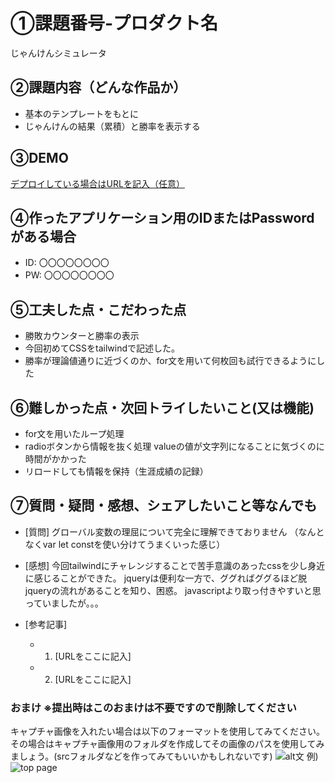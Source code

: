# ①課題番号-プロダクト名

じゃんけんシミュレータ

## ②課題内容（どんな作品か）

- 基本のテンプレートをもとに
- じゃんけんの結果（累積）と勝率を表示する

## ③DEMO

[デプロイしている場合はURLを記入（任意）](https://pontaro4520.github.io/kadai01-janken/)

## ④作ったアプリケーション用のIDまたはPasswordがある場合

- ID: 〇〇〇〇〇〇〇〇
- PW: 〇〇〇〇〇〇〇〇

## ⑤工夫した点・こだわった点

- 勝敗カウンターと勝率の表示
- 今回初めてCSSをtailwindで記述した。
- 勝率が理論値通りに近づくのか、for文を用いて何枚回も試行できるようにした

## ⑥難しかった点・次回トライしたいこと(又は機能)

- for文を用いたループ処理
- radioボタンから情報を抜く処理 valueの値が文字列になることに気づくのに時間がかかった
- リロードしても情報を保持（生涯成績の記録）

## ⑦質問・疑問・感想、シェアしたいこと等なんでも

- [質問]
  グローバル変数の理屈について完全に理解できておりません
  （なんとなくvar let constを使い分けてうまくいった感じ）
- [感想]
  今回tailwindにチャレンジすることで苦手意識のあったcssを少し身近に感じることができた。
  jqueryは便利な一方で、ググればググるほど脱jqueryの流れがあることを知り、困惑。
  javascriptより取っ付きやすいと思っていましたが。。。

- [参考記事]
  - 1. [URLをここに記入]
  - 2. [URLをここに記入]

### おまけ ※提出時はこのおまけは不要ですので削除してください

キャプチャ画像を入れたい場合は以下のフォーマットを使用してみてください。その場合はキャプチャ画像用のフォルダを作成してその画像のパスを使用してみましょう。(srcフォルダなどを作ってみてもいいかもしれないです)
![alt文](画像URL)
例)
![top page](./src/capture1.png)
